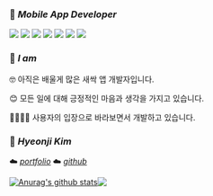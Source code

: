 ### 🌱 *Mobile App Developer*

   <img src="https://img.shields.io/badge/Android-3DDC84?style=flat-square&logo=Android&logoColor=white"/>  <img src="https://img.shields.io/badge/Java-007396?style=flat&logo=OpenJDK&logoColor=white"/>  <img src="https://img.shields.io/badge/JavaScript-F7DF1E?style=flat-square&logo=JavaScript&logoColor=white"/>    <img src="https://img.shields.io/badge/CSS3-1572B6?style=flat-square&logo=CSS3&logoColor=white"/>  <img src="https://img.shields.io/badge/HTML5-E34F26?style=flat-square&logo=HTML5&logoColor=white"/>    <img src="https://img.shields.io/badge/C-A8B9CC?style=flat-square&logo=C&logoColor=white"/>  <img src="https://img.shields.io/badge/React-61DAFB?style=flat-square&logo=React&logoColor=white"/>  


### 🥀 *I am*
  🤓 아직은 배울게 많은 새싹 앱 개발자입니다.
   
  😊 모든 일에 대해 긍정적인 마음과 생각을 가지고 있습니다.
   
  👨‍👩‍👧‍👦 사용자의 입장으로 바라보면서 개발하고 있습니다.
  
   
### 🌹 *Hyeonji Kim*
  ☁️ <I>[portfolio](https://www.notion.so/tngusmiso/fd824605fe6045d6928369a7d8cadcd4)  </I> ☁️ <I>[github](https://www.github.com/Hyeonji-14) </I>
   

   <a href="https://github.com/Hyeonji-14/github-readme-stats"><img align="center" src="https://github-readme-stats.vercel.app/api?username=Hyeonji-14&show_icons=true&include_all_commits=true&theme=buefy&hide_border=true" alt="Anurag's github stats" /></a><a href="https://github.com/Hyeonji-14/github-readme-stats"><img align="center" src="https://github-readme-stats.vercel.app/api/top-langs/?username=Hyeonji-14&layout=compact&theme=buefy&hide_border=true" /></a>
